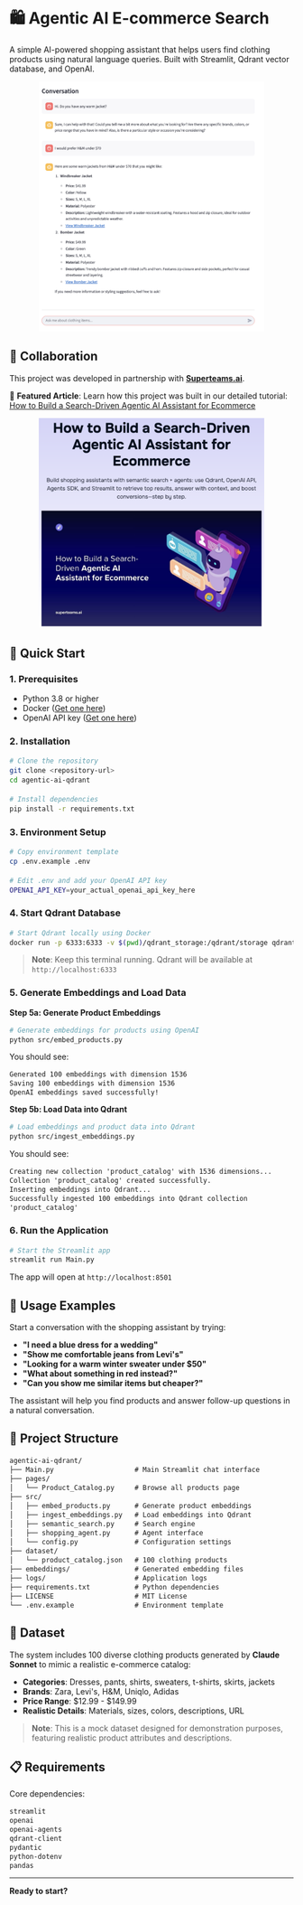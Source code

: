 # 🛍️ Agentic AI E-commerce Search

A simple AI-powered shopping assistant that helps users find clothing products using natural language queries. Built with Streamlit, Qdrant vector database, and OpenAI.

<div align="center">
  <img src="assets/Semantic-Search-with-Agent.png" alt="Streamlit Image" width="400"/>
</div>

## 🤝 Collaboration

This project was developed in partnership with **[Superteams.ai](https://www.superteams.ai)**.

📖 **Featured Article**: Learn how this project was built in our detailed tutorial: [How to Build a Search-Driven Agentic AI Assistant for Ecommerce](https://www.superteams.ai/blog/how-to-build-a-search-driven-agentic-ai-assistant-for-ecommerce)

<div align="center">
  <img src="assets/Article-Image.png" alt="Article Image" width="400"/>
</div>


## 🚀 Quick Start

### 1. Prerequisites
- Python 3.8 or higher
- Docker ([Get one here](https://docs.docker.com/get-started/get-docker/))
- OpenAI API key ([Get one here](https://platform.openai.com/api-keys))

### 2. Installation

```bash
# Clone the repository
git clone <repository-url>
cd agentic-ai-qdrant

# Install dependencies
pip install -r requirements.txt
```

### 3. Environment Setup

```bash
# Copy environment template
cp .env.example .env

# Edit .env and add your OpenAI API key
OPENAI_API_KEY=your_actual_openai_api_key_here
```

### 4. Start Qdrant Database

```bash
# Start Qdrant locally using Docker
docker run -p 6333:6333 -v $(pwd)/qdrant_storage:/qdrant/storage qdrant/qdrant
```

> **Note**: Keep this terminal running. Qdrant will be available at `http://localhost:6333`

### 5. Generate Embeddings and Load Data

**Step 5a: Generate Product Embeddings**
```bash
# Generate embeddings for products using OpenAI
python src/embed_products.py
```

You should see:
```
Generated 100 embeddings with dimension 1536
Saving 100 embeddings with dimension 1536
OpenAI embeddings saved successfully!
```

**Step 5b: Load Data into Qdrant**
```bash
# Load embeddings and product data into Qdrant
python src/ingest_embeddings.py
```

You should see:
```
Creating new collection 'product_catalog' with 1536 dimensions...
Collection 'product_catalog' created successfully.
Inserting embeddings into Qdrant...
Successfully ingested 100 embeddings into Qdrant collection 'product_catalog'
```

### 6. Run the Application

```bash
# Start the Streamlit app
streamlit run Main.py
```

The app will open at `http://localhost:8501`

## 💬 Usage Examples

Start a conversation with the shopping assistant by trying:

- **"I need a blue dress for a wedding"**
- **"Show me comfortable jeans from Levi's"** 
- **"Looking for a warm winter sweater under $50"**
- **"What about something in red instead?"**
- **"Can you show me similar items but cheaper?"**

The assistant will help you find products and answer follow-up questions in a natural conversation.

## 📁 Project Structure

```
agentic-ai-qdrant/
├── Main.py                    # Main Streamlit chat interface
├── pages/
│   └── Product_Catalog.py     # Browse all products page
├── src/
│   ├── embed_products.py      # Generate product embeddings
│   ├── ingest_embeddings.py   # Load embeddings into Qdrant
│   ├── semantic_search.py     # Search engine
│   ├── shopping_agent.py      # Agent interface
│   └── config.py              # Configuration settings
├── dataset/
│   └── product_catalog.json   # 100 clothing products
├── embeddings/                # Generated embedding files
├── logs/                      # Application logs
├── requirements.txt           # Python dependencies
├── LICENSE                    # MIT License
└── .env.example               # Environment template
```

## 🧪 Dataset

The system includes 100 diverse clothing products generated by **Claude Sonnet** to mimic a realistic e-commerce catalog:
- **Categories**: Dresses, pants, shirts, sweaters, t-shirts, skirts, jackets
- **Brands**: Zara, Levi's, H&M, Uniqlo, Adidas
- **Price Range**: $12.99 - $149.99
- **Realistic Details**: Materials, sizes, colors, descriptions, URL

> **Note**: This is a mock dataset designed for demonstration purposes, featuring realistic product attributes and descriptions.

## 📋 Requirements

Core dependencies:
```
streamlit
openai
openai-agents
qdrant-client
pydantic
python-dotenv
pandas
```

---

**Ready to start?** 